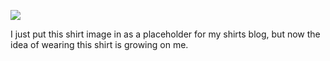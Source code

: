 ![](https://db-feed.s3.amazonaws.com/legacy/Screen_Shot_2018_10_03_at_11_59_00_PM-1538625610205.png)

I just put this shirt image in as a placeholder for my shirts blog, but now the idea of wearing this shirt is growing on me.

